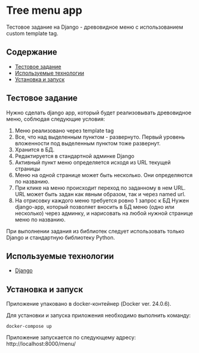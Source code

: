 # Tree menu app
Тестовое задание на Django - древовидное меню с использованием custom template tag.

## Содержание

- [Тестовое задание](#Тестовое-задание)
- [Используемые технологии](#Используемые-технологии)
- [Установка и запуск](#Установка-и-запуск)

## Тестовое задание

Нужно сделать django app, который будет реализовывать древовидное меню, соблюдая следующие условия:
1) Меню реализовано через template tag
2) Все, что над выделенным пунктом - развернуто. Первый уровень вложенности под выделенным пунктом тоже развернут.
3) Хранится в БД.
4) Редактируется в стандартной админке Django
5) Активный пункт меню определяется исходя из URL текущей страницы
6) Меню на одной странице может быть несколько. Они определяются по названию.
7) При клике на меню происходит переход по заданному в нем URL. URL может быть задан как явным образом, так и через named url.
8) На отрисовку каждого меню требуется ровно 1 запрос к БД
 Нужен django-app, который позволяет вносить в БД меню (одно или несколько) через админку, и нарисовать на любой нужной странице меню по названию.
 
 При выполнении задания из библиотек следует использовать только Django и стандартную библиотеку Python.

## Используемые технологии

- [Django](https://docs.djangoproject.com/en/4.2/)

## Установка и запуск

Приложение упаковано в docker-контейнер (Docker ver. 24.0.6).

Для установки и запуска приложения необходимо выполнить команду:

```
docker-compose up
```
Приложение запускается по следующему адресу: http://localhost:8000/menu/
